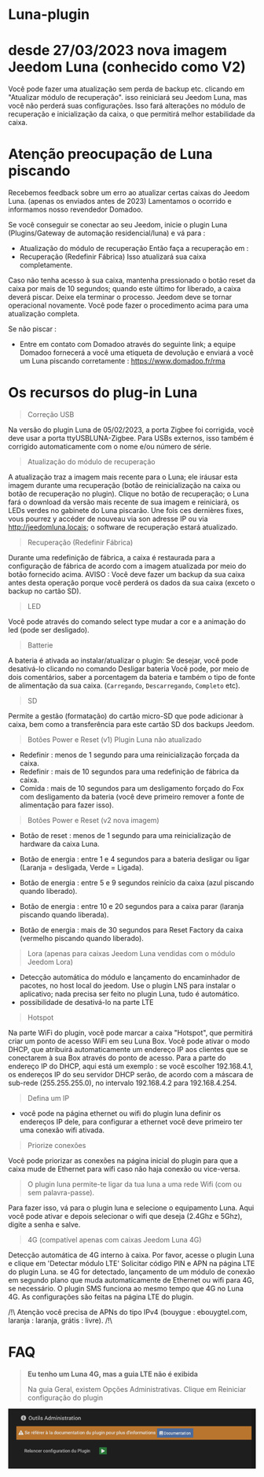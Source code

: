 # Luna-plugin

# desde 27/03/2023 nova imagem Jeedom Luna (conhecido como V2)

Você pode fazer uma atualização sem perda de backup etc. clicando em "Atualizar módulo de recuperação". isso reiniciará seu Jeedom Luna, mas você não perderá suas configurações. Isso fará alterações no módulo de recuperação e inicialização da caixa, o que permitirá melhor estabilidade da caixa.

# Atenção preocupação de Luna piscando

Recebemos feedback sobre um erro ao atualizar certas caixas do Jeedom Luna. (apenas os enviados antes de 2023)
Lamentamos o ocorrido e informamos nosso revendedor Domadoo.

Se você conseguir se conectar ao seu Jeedom, inicie o plugin Luna (Plugins/Gateway de automação residencial/luna) e vá para :

- Atualização do módulo de recuperação
Então faça a recuperação em :
- Recuperação (Redefinir Fábrica)
Isso atualizará sua caixa completamente.

Caso não tenha acesso à sua caixa, mantenha pressionado o botão reset da caixa por mais de 10 segundos; quando este último for liberado, a caixa deverá piscar.
Deixe ela terminar o processo. Jeedom deve se tornar operacional novamente. Você pode fazer o procedimento acima para uma atualização completa.

Se não piscar :

- Entre em contato com Domadoo através do seguinte link; a equipe Domadoo fornecerá a você uma etiqueta de devolução e enviará a você um Luna piscando corretamente :
<https://www.domadoo.fr/rma>

# Os recursos do plug-in Luna

> Correção USB

Na versão do plugin Luna de 05/02/2023, a porta Zigbee foi corrigida, você deve usar a porta ttyUSBLUNA-Zigbee.
Para USBs externos, isso também é corrigido automaticamente com o nome e/ou número de série.

> Atualização do módulo de recuperação

A atualização traz a imagem mais recente para o Luna; ele iráusar esta imagem durante uma recuperação (botão de reinicialização na caixa ou botão de recuperação no plugin).
Clique no botão de recuperação; o Luna fará o download da versão mais recente de sua imagem e reiniciará, os LEDs verdes no gabinete do Luna piscarão.
Une fois ces dernières fixes, vous pourrez y accéder de nouveau via son adresse IP ou via <http://jeedomluna.locais>; o software de recuperação estará atualizado.

> Recuperação (Redefinir Fábrica)

Durante uma redefinição de fábrica, a caixa é restaurada para a configuração de fábrica de acordo com a imagem atualizada por meio do botão fornecido acima.
AVISO : Você deve fazer um backup da sua caixa antes desta operação porque você perderá os dados da sua caixa (exceto o backup no cartão SD).

> LED

Você pode através do comando select type mudar a cor e a animação do led (pode ser desligado).

> Batterie

A bateria é ativada ao instalar/atualizar o plugin: Se desejar, você pode desativá-lo clicando no comando Desligar bateria
Você pode, por meio de dois comentários, saber a porcentagem da bateria e também o tipo de fonte de alimentação da sua caixa. (`Carregando`, `Descarregando`, `Completo` etc).

> SD

Permite a gestão (formatação) do cartão micro-SD que pode adicionar à caixa, bem como a transferência para este cartão SD dos backups Jeedom.

> Botões Power e Reset (v1) Plugin Luna não atualizado

- Redefinir : menos de 1 segundo para uma reinicialização forçada da caixa.
- Redefinir : mais de 10 segundos para uma redefinição de fábrica da caixa.
- Comida : mais de 10 segundos para um desligamento forçado do Fox com desligamento da bateria (você deve primeiro remover a fonte de alimentação para fazer isso).

> Botões Power e Reset (v2 nova imagem)

- Botão de reset : menos de 1 segundo para uma reinicialização de hardware da caixa Luna.

- Botão de energia : entre 1 e 4 segundos para a bateria desligar ou ligar (Laranja = desligada, Verde = Ligada).
- Botão de energia : entre 5 e 9 segundos reinício da caixa (azul piscando quando liberado).
- Botão de energia : entre 10 e 20 segundos para a caixa parar (laranja piscando quando liberada).
- Botão de energia : mais de 30 segundos para Reset Factory da caixa (vermelho piscando quando liberado).

> Lora (apenas para caixas Jeedom Luna vendidas com o módulo Jeedom Lora)

- Detecção automática do módulo e lançamento do encaminhador de pacotes, no host local do jeedom. Use o plugin LNS para instalar o aplicativo; nada precisa ser feito no plugin Luna, tudo é automático.
- possibilidade de desativá-lo na parte LTE

> Hotspot

Na parte WiFi do plugin, você pode marcar a caixa "Hotspot", que permitirá criar um ponto de acesso WiFi em seu Luna Box. Você pode ativar o modo DHCP, que atribuirá automaticamente um endereço IP aos clientes que se conectarem à sua Box através do ponto de acesso. Para a parte do endereço IP do DHCP, aqui está um exemplo : se você escolher 192.168.4.1, os endereços IP do seu servidor DHCP serão, de acordo com a máscara de sub-rede (255.255.255.0), no intervalo 192.168.4.2 para 192.168.4.254.

> Defina um IP

- você pode na página ethernet ou wifi do plugin luna definir os endereços IP dele, para configurar a ethernet você deve primeiro ter uma conexão wifi ativada.

> Priorize conexões

Você pode priorizar as conexões na página inicial do plugin para que a caixa mude de Ethernet para wifi caso não haja conexão ou vice-versa.

> O plugin luna permite-te ligar da tua luna a uma rede Wifi (com ou sem palavra-passe).

Para fazer isso, vá para o plugin luna e selecione o equipamento Luna. Aqui você pode ativar e depois selecionar o wifi que deseja (2.4Ghz e 5Ghz), digite a senha e salve.

> 4G (compatível apenas com caixas Jeedom Luna 4G)

Detecção automática de 4G interno à caixa. Por favor, acesse o plugin Luna e clique em 'Detectar módulo LTE' Solicitar código PIN e APN na página LTE do plugin Luna.
se 4G for detectado, lançamento de um módulo de conexão em segundo plano que muda automaticamente de Ethernet ou wifi para 4G, se necessário.
O plugin SMS funciona ao mesmo tempo que 4G no Luna 4G.
As configurações são feitas na página LTE do plugin.

/!\ Atenção você precisa de APNs do tipo IPv4 (bouygue : ebouygtel.com, laranja : laranja, grátis : livre). /!\


# FAQ

>**Eu tenho um Luna 4G, mas a guia LTE não é exibida**
>
>Na guia Geral, existem Opções Administrativas. Clique em Reiniciar configuração do plugin

![adminTools](../images/adminTools.png)


